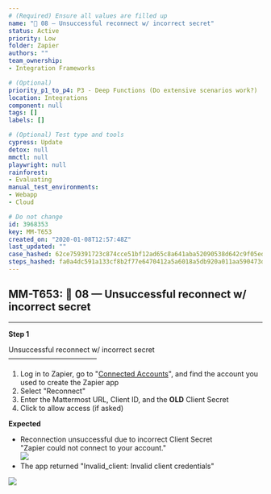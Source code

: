 ```yaml
---
# (Required) Ensure all values are filled up
name: "🔸 08 — Unsuccessful reconnect w/ incorrect secret"
status: Active
priority: Low
folder: Zapier
authors: ""
team_ownership: 
- Integration Frameworks

# (Optional)
priority_p1_to_p4: P3 - Deep Functions (Do extensive scenarios work?)
location: Integrations
component: null
tags: []
labels: []

# (Optional) Test type and tools
cypress: Update
detox: null
mmctl: null
playwright: null
rainforest: 
- Evaluating
manual_test_environments: 
- Webapp
- Cloud

# Do not change
id: 3968353
key: MM-T653
created_on: "2020-01-08T12:57:48Z"
last_updated: ""
case_hashed: 62ce759391723c874cce51bf12ad65c8a641aba52090538d642c9f05edf10c0d916c19c27851c019a5999e7251684252
steps_hashed: fa0a4dc591a133cf8b2f77e6470412a5a6018a5db920a011aa590473d09dd689ac975416303ea2ecc04a5e1d8359cc65
---
```


<!-- (Auto-generated) Based on frontmatter's "key" and "name" -->

## MM-T653: 🔸 08 — Unsuccessful reconnect w/ incorrect secret

---

**Step 1**

Unsuccessful reconnect w/ incorrect secret\
–––––––––––––––––––––––––

1. Log in to Zapier, go to "[Connected Accounts](https://zapier.com/app/connections)", and find the account you used to create the Zapier app
2. Select "Reconnect"
3. Enter the Mattermost URL, Client ID, and the **OLD** Client Secret
4. Click to allow access (if asked)

**Expected**

- Reconnection unsuccessful due to incorrect Client Secret\
  "Zapier could not connect to your account."\
  ![](https://smartbear-tm4j-prod-us-west-2-attachment-rich-text.s3.us-west-2.amazonaws.com/embedded-f3277290f945470c4add5d21ef3dc7ca7b74388fc7152bfb6b99ae58c66a95a8-1588800311260-1588800311260.png)
- The app returned "Invalid\_client: Invalid client credentials"

![](https://smartbear-tm4j-prod-us-west-2-attachment-rich-text.s3.us-west-2.amazonaws.com/embedded-f3277290f945470c4add5d21ef3dc7ca7b74388fc7152bfb6b99ae58c66a95a8-1612891907482-Screen+Shot+2021-02-09+at+9.30.55+AM.png)
